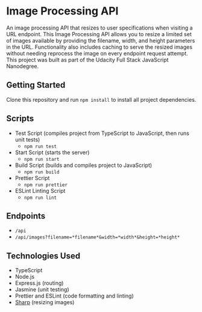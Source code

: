 # Image Processing API
An image processing API that resizes to user specifications when visiting a URL endpoint. This Image Processing API allows you to resize a limited set of images available by providing the filename, width, and height parameters in the URL. Functionality also includes caching to serve the resized images without needing reprocess the image on every endpoint request attempt. 
This project was built as part of the Udacity Full Stack JavaScript Nanodegree.

## Getting Started
Clone this repository and run `npm install` to install all project dependencies.

## Scripts
- Test Script (compiles project from TypeScript to JavaScript, then runs unit tests)
    - `npm run test`
- Start Script (starts the server)
    - `npm run start`
- Build Script (builds and compiles project to JavaScript)
    - `npm run build`
- Prettier Script
    - `npm run prettier`
- ESLint Linting Script
    - `npm run lint`

## Endpoints
- `/api`
- `/api/images?filename=*filename*&width=*width*&height=*height*`

## Technologies Used
- TypeScript
- Node.js
- Express.js (routing)
- Jasmine (unit testing)
- Prettier and ESLint (code formatting and linting)
- [Sharp](https://www.npmjs.com/package/sharp) (resizing images)